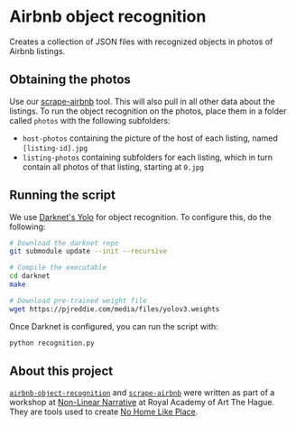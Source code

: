 # Airbnb object recognition

Creates a collection of JSON files with recognized objects in photos of Airbnb listings.

## Obtaining the photos
Use our [scrape-airbnb](https://github.com/nonlinearnarrative/scrape-airbnb) tool. This will also pull in all other data about the listings. To run the object recognition on the photos, place them in a folder called `photos` with the following subfolders:
- `host-photos` containing the picture of the host of each listing, named `[listing-id].jpg`
- `listing-photos` containing subfolders for each listing, which in turn contain all photos of that listing, starting at `0.jpg`

## Running the script
We use [Darknet's Yolo](https://pjreddie.com/darknet/yolo/) for object recognition. To configure this, do the following:
```bash
# Download the darknet repo
git submodule update --init --recursive

# Compile the executable
cd darknet
make

# Download pre-trained weight file
wget https://pjreddie.com/media/files/yolov3.weights
```
Once Darknet is configured, you can run the script with:

```python
python recognition.py
```

## About this project
[`airbnb-object-recognition`](https://github.com/nonlinearnarrative/airbnb-object-recognition) and [`scrape-airbnb`](https://github.com/nonlinearnarrative/scrape-airbnb) were written as part of a workshop at [Non-Linear Narrative](https://www.kabk.nl/en/programmes/master/non-linear-narrative) at Royal Academy of Art The Hague. They are tools used to create [No Home Like Place](https://github.com/nonlinearnarrative/no-home-like-place).
